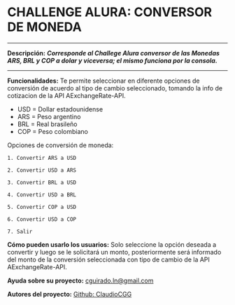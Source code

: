 # CHALLENGE ALURA: CONVERSOR DE MONEDA
---

__Descripción:__
**_Corresponde al Challege Alura conversor de las Monedas ARS, BRL y COP a dolar y viceversa; el mismo funciona por la consola._**

---

__Funcionalidades:__
Te permite seleccionar en diferente opciones de conversión de acuerdo al tipo de cambio seleccionado, tomando la info de cotizacion de la API AExchangeRate-API.

- USD = Dollar estadounidense
- ARS = Peso argentino
- BRL = Real brasileño
- COP = Peso colombiano

Opciones de conversión de moneda:

`1. Convertir ARS a USD`

`2. Convertir USD a ARS`

`3. Convertir BRL a USD`

`4. Convertir USD a BRL`

`5. Convertir COP a USD`

`6. Convertir USD a COP`

`7. Salir`


__Cómo pueden usarlo los usuarios:__
Solo seleccione la opción deseada a convertir y luego se le solicitará un monto, posteriormente será informado del monto de la conversión seleccionada con tipo de cambio de la API AExchangeRate-API.

__Ayuda sobre su proyecto:__
cguirado.ln@gmail.com

__Autores del proyecto:__
[Github: ClaudioCGG](https://github.com/ClaudioCGG)
